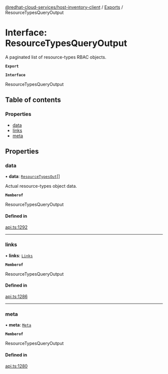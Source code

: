 [@redhat-cloud-services/host-inventory-client](../README.md) / [Exports](../modules.md) / ResourceTypesQueryOutput

# Interface: ResourceTypesQueryOutput

A paginated list of resource-types RBAC objects.

**`Export`**

**`Interface`**

ResourceTypesQueryOutput

## Table of contents

### Properties

- [data](ResourceTypesQueryOutput.md#data)
- [links](ResourceTypesQueryOutput.md#links)
- [meta](ResourceTypesQueryOutput.md#meta)

## Properties

### data

• **data**: [`ResourceTypesOut`](ResourceTypesOut.md)[]

Actual resource-types object data.

**`Memberof`**

ResourceTypesQueryOutput

#### Defined in

[api.ts:1292](https://github.com/RedHatInsights/javascript-clients/blob/master/packages/host-inventory/api.ts#L1292)

___

### links

• **links**: [`Links`](Links.md)

**`Memberof`**

ResourceTypesQueryOutput

#### Defined in

[api.ts:1286](https://github.com/RedHatInsights/javascript-clients/blob/master/packages/host-inventory/api.ts#L1286)

___

### meta

• **meta**: [`Meta`](Meta.md)

**`Memberof`**

ResourceTypesQueryOutput

#### Defined in

[api.ts:1280](https://github.com/RedHatInsights/javascript-clients/blob/master/packages/host-inventory/api.ts#L1280)
